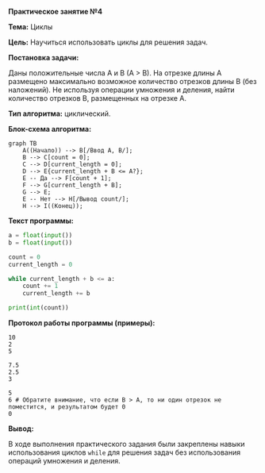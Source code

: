 **Практическое занятие №4**

**Тема:** Циклы

**Цель:** Научиться использовать циклы для решения задач.

**Постановка задачи:**

Даны положительные числа A и B (A > B). На отрезке длины A размещено максимально возможное количество отрезков длины B (без наложений). Не используя операции умножения и деления, найти количество отрезков B, размещенных на отрезке A.


**Тип алгоритма:** циклический.

**Блок-схема алгоритма:**

```mermaid
graph TB
    A((Начало)) --> B[/Ввод A, B/];
    B --> C[count = 0];
    C --> D[current_length = 0];
    D --> E{current_length + B <= A?};
    E -- Да --> F[count + 1];
    F --> G[current_length + B];
    G --> E;
    E -- Нет --> H[/Вывод count/];
    H --> I((Конец));
```


**Текст программы:**

```python
a = float(input())
b = float(input())

count = 0
current_length = 0

while current_length + b <= a:
    count += 1
    current_length += b

print(int(count))
```

**Протокол работы программы (примеры):**

```
10
2
5

7.5
2.5
3

5
6 # Обратите внимание, что если B > A, то ни один отрезок не поместится, и результатом будет 0
0
```


**Вывод:**

В ходе выполнения практического задания были закреплены навыки использования циклов `while`  для решения задач без использования операций умножения и деления.
